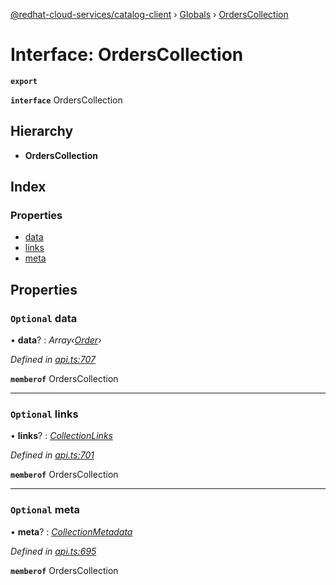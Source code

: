 [@redhat-cloud-services/catalog-client](../README.md) › [Globals](../globals.md) › [OrdersCollection](orderscollection.md)

# Interface: OrdersCollection

**`export`** 

**`interface`** OrdersCollection

## Hierarchy

* **OrdersCollection**

## Index

### Properties

* [data](orderscollection.md#optional-data)
* [links](orderscollection.md#optional-links)
* [meta](orderscollection.md#optional-meta)

## Properties

### `Optional` data

• **data**? : *Array‹[Order](order.md)›*

*Defined in [api.ts:707](https://github.com/RedHatInsights/javascript-clients.gi/blob/master/packages/catalog/api.ts#L707)*

**`memberof`** OrdersCollection

___

### `Optional` links

• **links**? : *[CollectionLinks](collectionlinks.md)*

*Defined in [api.ts:701](https://github.com/RedHatInsights/javascript-clients.gi/blob/master/packages/catalog/api.ts#L701)*

**`memberof`** OrdersCollection

___

### `Optional` meta

• **meta**? : *[CollectionMetadata](collectionmetadata.md)*

*Defined in [api.ts:695](https://github.com/RedHatInsights/javascript-clients.gi/blob/master/packages/catalog/api.ts#L695)*

**`memberof`** OrdersCollection
